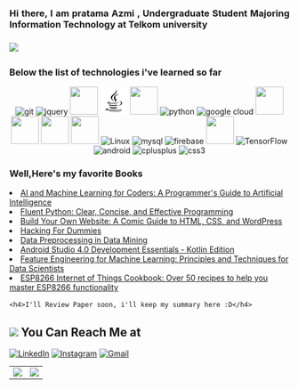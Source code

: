 <body><h3 align="justify"> Hi there, I am pratama Azmi , Undergraduate Student Majoring Information Technology at Telkom university  <h3>
<img src='https://visitor-badge.laobi.icu/badge?page_id=xwyzworms.xwyzworms')>
<h3>Below the list of technologies i've learned so far</h3>
    <p align="center">
        <img src="https://img.icons8.com/color/48/000000/git.png" alt="git" width="50" height="50"/> 
        <img src="https://raw.githubusercontent.com/vorillaz/devicons/master/!SVG/jquery_logo.svg" alt="jquery" width="50" height="50" />
        <img src="https://img.icons8.com/color/48/000000/javascript.png" width="50" height="50">
        <img src="https://raw.githubusercontent.com/vorillaz/devicons/master/!SVG/java.svg" alt="JAVA" width="50" height="50"/> 
        <img src="https://img.icons8.com/color/48/000000/html-5.png" width="50" height="50" />
        <img src="https://img.icons8.com/color/48/000000/python.png" alt="python" width="50" height="50"/>
        <img src="https://img.icons8.com/color/48/000000/google-cloud-platform.png" alt="google cloud"  width="50" height="50" /> 
        <img src="https://img.icons8.com/color/48/000000/flutter.png" height="50" width="50"/>
        <img src="https://img.icons8.com/color/48/000000/kotlin.png" height="50" width="50"/>
        <img src="https://img.icons8.com/color/48/000000/dart.png" width="50" height="50"/>
        <img src="https://img.icons8.com/ultraviolet/40/000000/xbox-r.png" height="50" width="50"/>
        <img src="https://img.icons8.com/color/48/000000/linux.png" alt="Linux"  width="50" height="50" />
        <img src="https://img.icons8.com/ios-filled/50/000000/mysql-logo.png" alt="mysql"  width="50" height="50" /> 
        <img src="https://img.icons8.com/color/48/000000/firebase.svg" alt="firebase"  width="50px" height="50" /> 
        <img src="https://img.icons8.com/fluent/40/000000/arduino.png" height="50" width="50"/>
        <img src="https://www.vectorlogo.zone/logos/tensorflow/tensorflow-icon.svg" alt="TensorFlow"  width="50" height="50" /> 
        <img src="https://img.icons8.com/fluent/48/000000/android-os.png" alt="android"  width="50" height="50" />
        <img src="https://img.icons8.com/color/48/000000/c-plus-plus-logo.png" alt="cplusplus"  width="50" height="50" />
        <img src="https://img.icons8.com/dusk/48/000000/css3.png" alt="css3"  width="50" height="50" />
       </p>
       <p align="center">
        </p>
    <h3>Well,Here's my favorite Books</h3>
    <li><a href="https://www.amazon.com/Machine-Learning-Coders-Programmers-Intelligence/dp/1492078190" >AI and Machine Learning for Coders: A Programmer's Guide to Artificial Intelligence</a></li>
    <li><a href="https://www.amazon.com/Fluent-Python-Concise-Effective-Programming/dp/1491946008">Fluent Python: Clear, Concise, and Effective Programming</a></li>
    <li><a href="https://www.amazon.com/Build-Your-Own-Website-WordPress/dp/1593275226">Build Your Own Website: A Comic Guide to HTML, CSS, and WordPress </a></li>
    <li><a href="https://www.amazon.com/Hacking-Dummies-Computer-Tech/dp/1119485479">Hacking For Dummies</a></li>
    <li><a href="https://www.amazon.com/Preprocessing-Intelligent-Systems-Reference-Library-ebook/dp/B00RZIZIR0">Data Preprocessing in Data Mining </a></li>
    <li><a href="https://www.amazon.com/Android-Studio-4-0-Development-Essentials/dp/1951442202">Android Studio 4.0 Development Essentials - Kotlin Edition</a></li>
    <li><a href="https://www.amazon.com/Feature-Engineering-Machine-Learning-Principles/dp/1491953241">Feature Engineering for Machine Learning: Principles and Techniques for Data Scientists</a></li>
    <li><a href="https://www.amazon.com/ESP8266-Internet-Things-Cookbook-functionality/dp/1787288102">ESP8266 Internet of Things Cookbook: Over 50 recipes to help you master ESP8266 functionality</a></li>
     
    <h4>I'll Review Paper soon, i'll keep my summary here :D</h4>

<table>
    <tr>
        <td>
            <img align='right' src = "https://github-readme-stats.vercel.app/api?username=xwyzworms&show_icons=true&show_icons=true&title_color=fff&icon_color=0BB7F3&text_color=9f9f9f&bg_color=151515&line_height=25">
        </td>
        <td>
            <img align='left' src = "https://github-readme-stats.vercel.app/api/top-langs/?username=xwyzworms&&layout=compact&show_icons=true&show_icons=true&title_color=fff&icon_color=0BB7F3&text_color=9f9f9f&bg_color=151515">
        </td>
    </tr>

## <img src="https://github.com/TheDudeThatCode/TheDudeThatCode/blob/master/Assets/hmm.gif" height="18px"> You Can Reach Me at 

<p>
  <a href="https://www.linkedin.com/in/pratama-azmi-atmajaya-383aa5157/" target="_blank"><img alt="LinkedIn" src="https://img.shields.io/badge/linkedin-%230077B5.svg?&style=for-the-badge&logo=linkedin&logoColor=white" /></a>
    <a href="https://www.instagram.com/pramz.exe/" target="_blank"><img alt="Instagram" src="https://img.shields.io/badge/instagram-%23E4405F.svg?&style=for-the-badge&logo=instagram&logoColor=white" /></a>  
  <a href="mailto:pratamaazmi1@gmail.com" target="_blank"><img alt="Gmail" src="https://img.shields.io/badge/gmail-D14836?&style=for-the-badge&logo=gmail&logoColor=white" /></a>  

</p>



</body>
